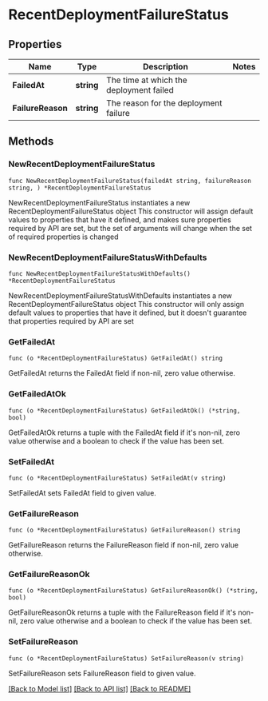 # RecentDeploymentFailureStatus

## Properties

Name | Type | Description | Notes
------------ | ------------- | ------------- | -------------
**FailedAt** | **string** | The time at which the deployment failed | 
**FailureReason** | **string** | The reason for the deployment failure | 

## Methods

### NewRecentDeploymentFailureStatus

`func NewRecentDeploymentFailureStatus(failedAt string, failureReason string, ) *RecentDeploymentFailureStatus`

NewRecentDeploymentFailureStatus instantiates a new RecentDeploymentFailureStatus object
This constructor will assign default values to properties that have it defined,
and makes sure properties required by API are set, but the set of arguments
will change when the set of required properties is changed

### NewRecentDeploymentFailureStatusWithDefaults

`func NewRecentDeploymentFailureStatusWithDefaults() *RecentDeploymentFailureStatus`

NewRecentDeploymentFailureStatusWithDefaults instantiates a new RecentDeploymentFailureStatus object
This constructor will only assign default values to properties that have it defined,
but it doesn't guarantee that properties required by API are set

### GetFailedAt

`func (o *RecentDeploymentFailureStatus) GetFailedAt() string`

GetFailedAt returns the FailedAt field if non-nil, zero value otherwise.

### GetFailedAtOk

`func (o *RecentDeploymentFailureStatus) GetFailedAtOk() (*string, bool)`

GetFailedAtOk returns a tuple with the FailedAt field if it's non-nil, zero value otherwise
and a boolean to check if the value has been set.

### SetFailedAt

`func (o *RecentDeploymentFailureStatus) SetFailedAt(v string)`

SetFailedAt sets FailedAt field to given value.


### GetFailureReason

`func (o *RecentDeploymentFailureStatus) GetFailureReason() string`

GetFailureReason returns the FailureReason field if non-nil, zero value otherwise.

### GetFailureReasonOk

`func (o *RecentDeploymentFailureStatus) GetFailureReasonOk() (*string, bool)`

GetFailureReasonOk returns a tuple with the FailureReason field if it's non-nil, zero value otherwise
and a boolean to check if the value has been set.

### SetFailureReason

`func (o *RecentDeploymentFailureStatus) SetFailureReason(v string)`

SetFailureReason sets FailureReason field to given value.



[[Back to Model list]](../README.md#documentation-for-models) [[Back to API list]](../README.md#documentation-for-api-endpoints) [[Back to README]](../README.md)


